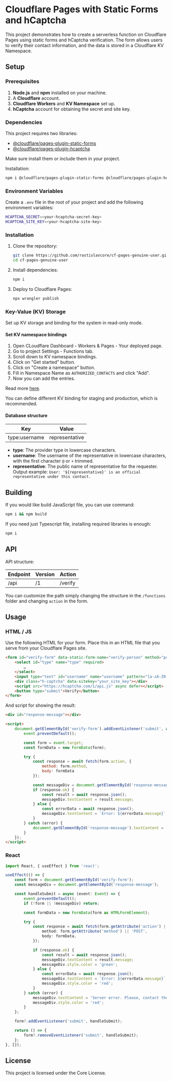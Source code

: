 # Cloudflare Pages with Static Forms and hCaptcha

This project demonstrates how to create a serverless function on Cloudflare Pages using static forms and hCaptcha verification. The form allows users to verify their contact information, and the data is stored in a Cloudflare KV Namespace.

## Setup

### Prerequisites

1. **Node.js** and **npm** installed on your machine.
2. A **Cloudflare** account.
3. **Cloudflare Workers** and **KV Namespace** set up.
4. **hCaptcha** account for obtaining the secret and site key.

### Dependencies

This project requires two libraries:

- [@cloudflare/pages-plugin-static-forms](https://www.npmjs.com/package/@cloudflare/pages-plugin-static-forms)
- [@cloudflare/pages-plugin-hcaptcha](https://www.npmjs.com/package/@cloudflare/pages-plugin-hcaptcha)

Make sure install them or include them in your project.

Installation:

```sh
npm i @cloudflare/pages-plugin-static-forms @cloudflare/pages-plugin-hcaptcha
```

### Environment Variables

Create a `.env` file in the root of your project and add the following environment variables:

```sh
HCAPTCHA_SECRET=<your-hcaptcha-secret-key>
HCAPTCHA_SITE_KEY=<your-hcaptcha-site-key>
```

### Installation

1. Clone the repository:

    ```bash
    git clone https://github.com/rastislavcore/cf-pages-genuine-user.git
    cd cf-pages-genuine-user
    ```

2. Install dependencies:

    ```bash
    npm i
    ```

3. Deploy to Cloudflare Pages:

    ```bash
    npx wrangler publish
    ```

### Key-Value (KV) Storage

Set up KV storage and binding for the system in read-only mode.

#### Set KV namespace bindings

1. Open CLoudflare Dashboard - Workers & Pages - Your deployed page.
2. Go to project Settings - Functions tab.
3. Scroll down to KV namespace bindings.
4. Click on "Get started" button.
5. Click on "Create a namespace" button.
6. Fill in Namespace Name as `AUTHORIZED_CONTACTS` and click "Add".
7. Now you can add the entries.

Read more [here](https://developers.cloudflare.com/pages/functions/bindings/#kv-namespaces).

You can define different KV binding for staging and production, which is recommended.

#### Database structure

Key | Value
--- | ---
type:username | representative

- **type**: The provider type in lowercase characters.
- **username**: The username of the representative in lowercase characters, with the first character `@` or `+` trimmed.
- **representative**: The public name of representative for the requester. Output example: `User: '${representative}' is an official representative under this contact.`

## Building

If you would like build JavaScript file, you can use command:

```sh
npm i && npm build
```

If you need just Typescript file, installing required libraries is enough:

```sh
npm i
```

## API

API structure:

Endpoint | Version | Action
--- | --- | ---
/api | /1 | /verify

You can customize the path simply changing the structure in the `/functions` folder and changing `action` in the form.

## Usage

### HTML / JS

Use the following HTML for your form. Place this in an HTML file that you serve from your Cloudflare Pages site.

```html
<form id="verify-form" data-static-form-name="verify-person" method="post" action="/api/1/verify">
    <select id="type" name="type" required>
        …
    </select>
    <input type="text" id="username" name="username" pattern="[a-zA-Z0-9%_@.+\-]+" title="Insert valid username without any prefixes or suffixes." required />
    <div class="h-captcha" data-sitekey="your_site_key"></div>
    <script src="https://hcaptcha.com/1/api.js" async defer></script>
    <button type="submit">Verify</button>
</form>
```

And script for showing the result:

```html
<div id="response-message"></div>

<script>
    document.getElementById('verify-form').addEventListener('submit', async (event) => {
        event.preventDefault();

        const form = event.target;
        const formData = new FormData(form);

        try {
            const response = await fetch(form.action, {
                method: form.method,
                body: formData
            });

            const messageDiv = document.getElementById('response-message');
            if (response.ok) {
                const result = await response.json();
                messageDiv.textContent = result.message;
            } else {
                const errorData = await response.json();
                messageDiv.textContent = `Error: ${errorData.message}`;
            }
        } catch (error) {
            document.getElementById('response-message').textContent = `Server error. Please, contact the support.`;
        }
    });
</script>
```

### React

```ts
import React, { useEffect } from 'react';

useEffect(() => {
    const form = document.getElementById('verify-form');
    const messageDiv = document.getElementById('response-message');

    const handleSubmit = async (event: Event) => {
        event.preventDefault();
        if (!form || !messageDiv) return;

        const formData = new FormData(form as HTMLFormElement);

        try {
            const response = await fetch(form.getAttribute('action') || '', {
                method: form.getAttribute('method') || 'POST',
                body: formData,
            });

            if (response.ok) {
                const result = await response.json();
                messageDiv.textContent = result.message;
                messageDiv.style.color = 'green';
            } else {
                const errorData = await response.json();
                messageDiv.textContent = `Error: ${errorData.message}`;
                messageDiv.style.color = 'red';
            }
        } catch (error) {
            messageDiv.textContent = 'Server error. Please, contact the support.';
            messageDiv.style.color = 'red';
        }
    };

    form?.addEventListener('submit', handleSubmit);

    return () => {
        form?.removeEventListener('submit', handleSubmit);
    };
}, []);
```

## License

This project is licensed under the Core License.
